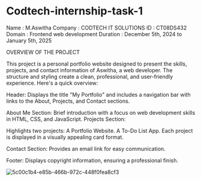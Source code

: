 # Codtech-internship-task-1

Name : M.Aswitha
Company : CODTECH IT SOLUTIONS
ID : CT08DS432
Domain : Frontend web development 
Duration : December 5th, 2024 to January 5th, 2025

OVERVIEW OF THE PROJECT

This project is a personal portfolio website designed to present the skills, projects, and contact information of Aswitha, a web developer. The structure and styling create a clean, professional, and user-friendly experience. Here's a quick overview:

Header:
Displays the title "My Portfolio" and includes a navigation bar with links to the About, Projects, and Contact sections.

About Me Section:
Brief introduction with a focus on web development skills in HTML, CSS, and JavaScript.
Projects Section:

Highlights two projects:
A Portfolio Website.
A To-Do List App.
Each project is displayed in a visually appealing card format.

Contact Section:
Provides an email link for easy communication.

Footer:
Displays copyright information, ensuring a professional finish.

![5c00c1b4-e85b-466b-972c-448f0fea8cf3](https://github.com/user-attachments/assets/5ebef05a-fa10-4e6d-bff9-ca83f009deac)
